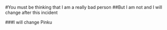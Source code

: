 #You must be thinking that I am a really bad person
##But I am not and I will change after this incident

###I will change Pinku
